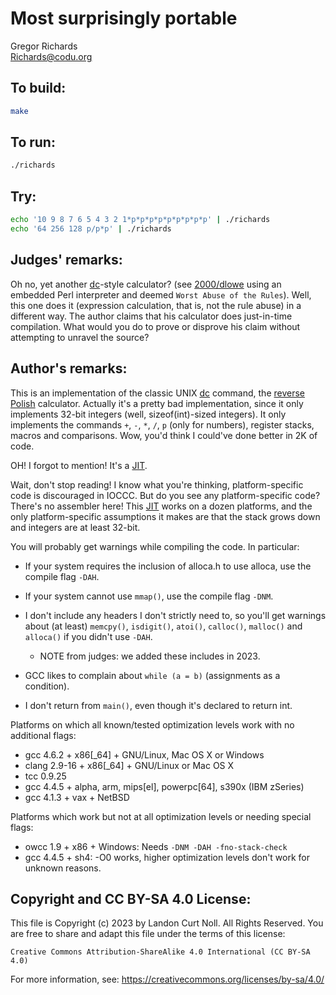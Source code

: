 # Most surprisingly portable

Gregor Richards  
<Richards@codu.org>  


## To build:

```sh
make
```


## To run:

```sh
./richards
```


## Try:

```sh
echo '10 9 8 7 6 5 4 3 2 1*p*p*p*p*p*p*p*p*p' | ./richards
echo '64 256 128 p/p*p' | ./richards
```


## Judges' remarks:

Oh no, yet another
[dc](https://en.wikipedia.org/wiki/Dc_(computer_program))-style calculator? (see
[2000/dlowe](/2000/dlowe) using an embedded Perl interpreter and deemed `Worst
Abuse of the Rules`).  Well, this one does it (expression calculation, that is,
not the rule abuse) in a different way.  The author claims that his calculator
does just-in-time compilation.  What would you do to prove or disprove his claim
without attempting to unravel the source?


## Author's remarks:

This is an implementation of the classic UNIX
[dc](https://en.wikipedia.org/wiki/Dc_(computer_program)) command, the
[reverse Polish](https://en.wikipedia.org/wiki/Reverse_Polish_notation)
calculator. Actually it's a pretty bad implementation, since it only implements
32-bit integers (well, sizeof(int)-sized integers). It only implements the
commands `+`, `-`, `*`, `/`, `p` (only for numbers), register stacks, macros and
comparisons. Wow, you'd think I could've done better in 2K of code.

OH! I forgot to mention! It's a
[JIT](https://en.wikipedia.org/wiki/Just-in-time_compilation).

Wait, don't stop reading! I know what you're thinking, platform-specific code is
discouraged in IOCCC. But do you see any platform-specific code? There's no
assembler here! This
[JIT](https://en.wikipedia.org/wiki/Just-in-time_compilation) works on a dozen
platforms, and the only platform-specific assumptions it makes are that the
stack grows down and integers are at least 32-bit.

You will probably get warnings while compiling the code. In particular:

* If your system requires the inclusion of alloca.h to use alloca, use the
  compile flag `-DAH`.

* If your system cannot use `mmap()`, use the compile flag `-DNM`.

* I don't include any headers I don't strictly need to, so you'll get warnings
  about (at least) `memcpy()`, `isdigit()`, `atoi()`, `calloc()`, `malloc()`
  and `alloca()` if you didn't use `-DAH`.
	- NOTE from judges: we added these includes in 2023.

* GCC likes to complain about `while (a = b)` (assignments as a condition).

* I don't return from `main()`, even though it's declared to return int.

Platforms on which all known/tested optimization levels work with no additional
flags:

 * gcc 4.6.2 + x86[\_64] + GNU/Linux, Mac OS X or Windows
 * clang 2.9-16 + x86[\_64] + GNU/Linux or Mac OS X
 * tcc 0.9.25
 * gcc 4.4.5 + alpha, arm, mips[el], powerpc[64], s390x (IBM zSeries)
 * gcc 4.1.3 + vax + NetBSD

Platforms which work but not at all optimization levels or needing special
flags:

 * owcc 1.9 + x86 + Windows: Needs `-DNM -DAH -fno-stack-check`
 * gcc 4.4.5 + sh4: -O0 works, higher optimization levels don't work for unknown reasons.


## Copyright and CC BY-SA 4.0 License:

This file is Copyright (c) 2023 by Landon Curt Noll.  All Rights Reserved.
You are free to share and adapt this file under the terms of this license:

    Creative Commons Attribution-ShareAlike 4.0 International (CC BY-SA 4.0)

For more information, see: https://creativecommons.org/licenses/by-sa/4.0/
